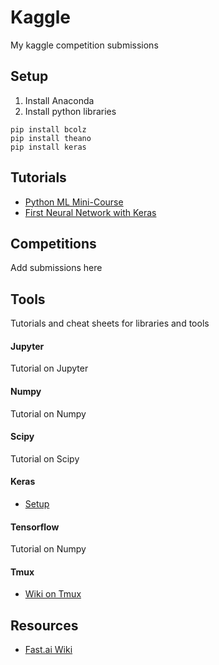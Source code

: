 # Kaggle
My kaggle competition submissions

## Setup

1. Install Anaconda
2. Install python libraries
```
pip install bcolz
pip install theano
pip install keras
```

## Tutorials

* [Python ML Mini-Course](http://machinelearningmastery.com/python-machine-learning-mini-course)
* [First Neural Network with Keras](http://machinelearningmastery.com/tutorial-first-neural-network-python-keras)

## Competitions

Add submissions here

## Tools

Tutorials and cheat sheets for libraries and tools

#### Jupyter

Tutorial on Jupyter

#### Numpy

Tutorial on Numpy

#### Scipy

Tutorial on Scipy

#### Keras

* [Setup](http://machinelearningmastery.com/introduction-python-deep-learning-library-keras/)

#### Tensorflow

Tutorial on Numpy


#### Tmux

* [Wiki on Tmux](http://wiki.fast.ai/index.php/Tmux)

## Resources

* [Fast.ai Wiki](http://wiki.fast.ai/index.php/Main_Page)
